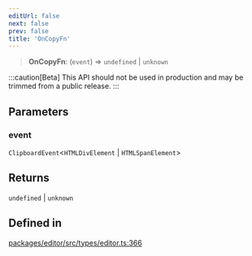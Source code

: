 ```yaml
---
editUrl: false
next: false
prev: false
title: 'OnCopyFn'
---
```


> **OnCopyFn**: (`event`) => `undefined` \| `unknown`

:::caution[Beta]
This API should not be used in production and may be trimmed from a public release.
:::

## Parameters

### event

`ClipboardEvent`\<`HTMLDivElement` \| `HTMLSpanElement`\>

## Returns

`undefined` \| `unknown`

## Defined in

[packages/editor/src/types/editor.ts:366](https://github.com/portabletext/editor/blob/66b5022fc4919e0540c704fbecb8ab8f991c2439/packages/editor/src/types/editor.ts#L366)
